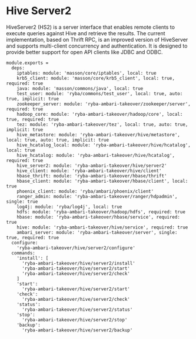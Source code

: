 
# Hive Server2

HiveServer2 (HS2) is a server interface that enables remote clients to execute
queries against Hive and retrieve the results. The current implementation, based
on Thrift RPC, is an improved version of HiveServer and supports multi-client
concurrency and authentication. It is designed to provide better support for
open API clients like JDBC and ODBC.

    module.exports =
      deps:
        iptables: module: 'masson/core/iptables', local: true
        krb5_client: module: 'masson/core/krb5_client', local: true, required: true
        java: module: 'masson/commons/java', local: true
        test_user: module: 'ryba/commons/test_user', local: true, auto: true, implicit: true
        zookeeper_server: module: 'ryba-ambari-takeover/zookeeper/server', required: true
        hadoop_core: module: 'ryba-ambari-takeover/hadoop/core', local: true, required: true
        tez: module: 'ryba-ambari-takeover/tez', local: true, auto: true, implicit: true
        hive_metastore: module: 'ryba-ambari-takeover/hive/metastore', local: true, auto: true, implicit: true
        hive_hcatalog_local: module: 'ryba-ambari-takeover/hive/hcatalog', local: true
        hive_hcatalog: module: 'ryba-ambari-takeover/hive/hcatalog', required: true
        hive_server2: module: 'ryba-ambari-takeover/hive/server2'
        hive_client: module: 'ryba-ambari-takeover/hive/client'
        hbase_thrift: module: 'ryba-ambari-takeover/hbase/thrift'
        hbase_client: module: 'ryba-ambari-takeover/hbase/client', local: true
        phoenix_client: module: 'ryba/ambari/phoenix/client'
        ranger_admin: module: 'ryba-ambari-takeover/ranger/hdpadmin', single: true
        log4j: module: 'ryba/log4j', local: true
        hdfs: module: 'ryba-ambari-takeover/hadoop/hdfs', required: true
        hbase: module: 'ryba-ambari-takeover/hbase/service', required: true
        hive: module: 'ryba-ambari-takeover/hive/service', required: true
        ambari_server: module: 'ryba-ambari-takeover/server', single: true, required: true
      configure:
        'ryba-ambari-takeover/hive/server2/configure'
      commands:
        'install': [
          'ryba-ambari-takeover/hive/server2/install'
          'ryba-ambari-takeover/hive/server2/start'
          'ryba-ambari-takeover/hive/server2/check'
        ]
        'start':
          'ryba-ambari-takeover/hive/server2/start'
        'check':
          'ryba-ambari-takeover/hive/server2/check'
        'status':
          'ryba-ambari-takeover/hive/server2/status'
        'stop':
          'ryba-ambari-takeover/hive/server2/stop'
        'backup':
          'ryba-ambari-takeover/hive/server2/backup'
